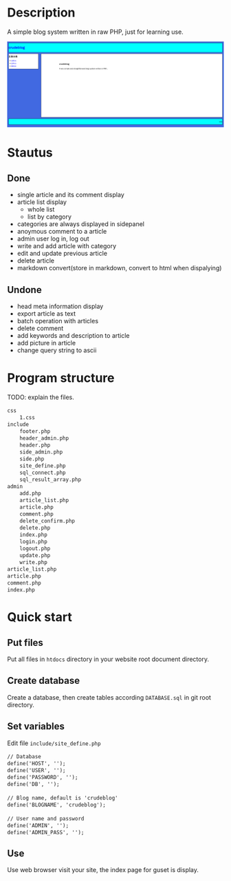 # Description

A simple blog system written in raw PHP, just for learning use.

![crudeblog screenshot](crudeblog.png)

# Stautus

## Done

* single article and its comment display
* article list display
    * whole list
    * list by category
* categories are always displayed in sidepanel
* anoymous comment to a article
* admin user log in, log out
* write and add article with category
* edit and update previous article
* delete article
* markdown convert(store in markdown, convert to html when dispalying)

## Undone

* head meta information display
* export article as text
* batch operation with articles
* delete comment
* add keywords and description to article
* add picture in article 
* change query string to ascii

# Program structure

TODO: explain the files.

    css
        1.css
    include
        footer.php
        header_admin.php
        header.php
        side_admin.php
        side.php
        site_define.php
        sql_connect.php
        sql_result_array.php
    admin
        add.php
        article_list.php
        article.php
        comment.php
        delete_confirm.php
        delete.php
        index.php
        login.php
        logout.php
        update.php
        write.php
    article_list.php
    article.php
    comment.php
    index.php

# Quick start

## Put files

Put all files in `htdocs` directory in your website root document directory.

## Create database

Create a database, then create tables according `DATABASE.sql` in git root directory.

## Set variables

Edit file `include/site_define.php`

    // Database
    define('HOST', '');
    define('USER', '');
    define('PASSWORD', '');
    define('DB', '');

    // Blog name, default is 'crudeblog'
    define('BLOGNAME', 'crudeblog');

    // User name and password
    define('ADMIN', '');
    define('ADMIN_PASS', '');

## Use

Use web browser visit your site, the index page for guset is display.
